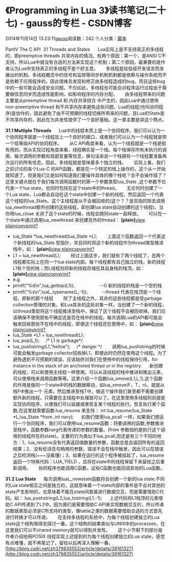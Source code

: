 # 《Programming in Lua 3》读书笔记(二十七) - gauss的专栏 - CSDN博客
2014年11月14日 13:23:11[gauss](https://me.csdn.net/mathlmx)阅读数：242
个人分类：[脚本](https://blog.csdn.net/mathlmx/article/category/949452)

PartⅣ The C API 
31 Threads and States
     Lua实际上是不支持真正的多线程的，即preemptive threads 共享内存的情况。有两个原因：第一个，是ANSI C不支持，所以Lua中就没有合适的方法来实现这个机制；第二个原因，最重要的是作者认为Lua中支持真正的多线程不是个好主意。
     多线程是给低级开发语言而发展出的机制。多线程概念中的信号和监控等同步机制机制都是依赖与操作系统而不是依赖于应用程序的，因此很难去发现和修正由多线程造成的bug，而且这些bug中的一些可能会造成安全问题。不仅如此，多线程也可能会对程序运行过程由于需要做信息同步而造成性能影响，如影响程序的内存分配。
     由多线程带来的问题主要是从preemptive thread 和 内存共享结合 中产生的，因此Lua中通过使用 non-preemptive thread 和不共享内存来避免这些问题。Lua的线程(也叫协同程序)是协作的，因此避免了由不可预期的线程切换所带来的问题，且Lua的State是不共享内存的，因此在为并发性提供了一个良好基础。这一章主要是讲这个两点。

**31.1 Multiple Threads**
     Lua中的线程本质上是一个协同程序。我们可以认为一个协同程序就是一个线程加上一个良好的接口，或者我们可以认为一个线程就是带一个低等级API的协同程序。
     从C API角度来看，认为一个线程就是一个栈是挺有用的。而从实现过程角度来看，线程确实是一个栈。每个栈保存所有未执行的调用、每次调用的参数和局部变量等信息，换句话来说一个栈拥有一个线程要准备再次运行的所有信息。因此，多线程就是意味着多个独立的栈。
     实际上看，我们之前讨论的各个Lua-C 的API函数，都是在一个特定的栈上操作的，这个从一开始就知道了。但是我们又是如何知道我们要操作具体的哪个栈呢？会不会操作错了？这里关键点就在于我们每次调用函数时的第一个参数类型lua_State ,这个参数不仅代表一个lua state，也同时包括在这个state中的thread。
     无论何时创建了一个Lua state，Lua都会自动在这个state中创建一个新的线程，然后返回一个代表这个线程的lua_State。这个主线程是从不会被回收的(这个？？是否指的除去调用lua_newthread额外创建的这些线程，即创建lua state自动创建的这个线程)。当你用lua_close 关闭了这个state的时候，线程会随同state一起释放。
     可以在一个state中通过调用lua_newthread 来创建另外的thread：
**[plain]**[view
 plain](http://blog.csdn.net/zh379835552/article/details/39161217#)[copy](http://blog.csdn.net/zh379835552/article/details/39161217#)[print](http://blog.csdn.net/zh379835552/article/details/39161217#)[?](http://blog.csdn.net/zh379835552/article/details/39161217#)
- lua_State *lua_newthread(lua_State *L);  
     上面这个函数返回一个代表这个新线程的lua_State 型指针，并且同时将这个新的线程作为thread类型推进栈中，如：
**[plain]**[view
 plain](http://blog.csdn.net/zh379835552/article/details/39161217#)[copy](http://blog.csdn.net/zh379835552/article/details/39161217#)[print](http://blog.csdn.net/zh379835552/article/details/39161217#)[?](http://blog.csdn.net/zh379835552/article/details/39161217#)
- L1 = lua_newthread(L);  
     经过上面这步，我们就有了两个线程了，且两个线程都实际上在同一个lua state内部。每个线程都有自己独立的栈，新的线程L1有个空的栈；而L线程则将新的线程存储在其自身栈的栈顶。如：
**[plain]**[view
 plain](http://blog.csdn.net/zh379835552/article/details/39161217#)[copy](http://blog.csdn.net/zh379835552/article/details/39161217#)[print](http://blog.csdn.net/zh379835552/article/details/39161217#)[?](http://blog.csdn.net/zh379835552/article/details/39161217#)
- e.g.  
- printf("%d\n",lua_gettop(L1));                    --0 新的线程的栈是一个空的栈  
- printf("%s\n",luaL_typename(L,-1));           --thread 代表在栈顶是一个线程，即新的那个线程  
     除了主线程之外，其余的这些线程都是受garbage collection管理的对象，和Lua其余的这些对象一样。当创建了一个新的线程，以thread类型将这个线程推进至栈中，保证了这个线程不会被回收掉。我们应该确保不使用那些不确定还是否在栈中的线程。每次调用Lua的API都可能会触发回收那些不在栈中的线程，即便这个线程还在使用中，如：
**[plain]**[view
 plain](http://blog.csdn.net/zh379835552/article/details/39161217#)[copy](http://blog.csdn.net/zh379835552/article/details/39161217#)[print](http://blog.csdn.net/zh379835552/article/details/39161217#)[?](http://blog.csdn.net/zh379835552/article/details/39161217#)
- lua_State *L1 = lua_newthread(L);  
- lua_pop(L,1);     /* L1 is garbage*/  
- lua_pushstring(L1,"helloe");     /* danger */  
     调用lua_pushstring的时候可能会触发garbage collector回收掉L1，即便此时仍然在使用这个线程。为了避免遇到不可预期的错误，应该始终对我们在使用中的线程保持引用，for instance in the stack of an anchored thread or in the registry.
     新创建的线程，可以和使用主线程一样使用。可以从该线程的栈中推进和推出元素，可以使用栈来调用函数等等。这里介绍一个函数lua_xmove(L1,L,1),这个函数的作用是做同一个state中的栈的数据移动，如lua_xmove(F，T，n)，就是从栈F中推出一个 元素，然后推进至栈T中。做这个操作我们甚至都不需要创建额外新的线程，只需要在主线程中处理就可以了。在这里使用多线程的前提是实现协同程序，以便我们可以延缓或者恢复某个线程的执行。恢复执行某个函数,在这里就需要函数:lua_resume 来支持：
int lua_resume(lua_State *L,lua_State *from ,int nary);
     如我们使用lua_pcall 一样，如果我们想运行一个协同程序，我们可以使用lua_resume函数：将要调用的函数,参数推进至栈中，函数参数narg代表传递的参数的数量。(from 参数指的是执行这个调用的线程所在的state)。主要的行为类似于lua_pcall,但还是有三个不同的地方：1、lua_resume没有代表返回值数量的参数，函数总是会返回所有的返回结果；2、没有给消息句柄用的参数，错误不会在栈中触发，因此可以在错误之后检测栈(~~~没看懂)；3、如果在运行的这个程序被挂起了，lua_resume
 返回一个特殊代码：LUA_YIELD ，且将在state中的线程保留下来留给之后重新调用。
     协同程序也能调用C函数，这些C函数也能回调其他的Lua函数。

**31.2 Lua State**
     每次调用luaL_newstate函数将会创建一个新的lua state.不同的Lua state相互之间是独立的，这就意味着一个state内部的事件是不会对其他的state产生影响的，也意味着不能在state间直接进行数据交互，而是需要借助C代码。如：
lua_pushstring(L2,lua_tostring(L1,-1);
     上述代码将L1栈顶的元素借助C API传递到了L2中。因为我们是需要借助C API来实现数据交互的，所以传递的数据类型必须是C所支持的类型，像table之类的数据需要借助合适的方式首先进行转换才可以传递。
     在支持多线程的系统中，为每个线程创建独立的Lua state这个结构值得去探讨一番。这个结构的结果类似与UNIX中的processes，在这里我们可以不shared memory就可以得到并发性。
     这个小节剩下的部分是作者介绍他用POSIX 线程实现上述提到的为每个线程创建独立的Lua state，感觉有点难懂，就不再笔记了。留给以后再深入理解一番。
[http://blog.csdn.net/zh379835552/article/details/39161327](http://blog.csdn.net/zh379835552/article/details/39161327)
